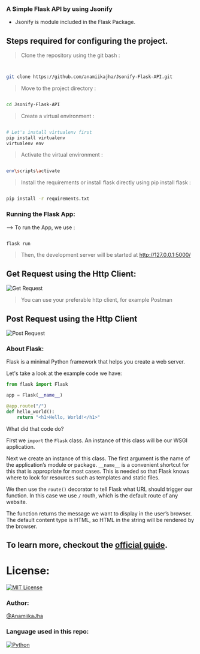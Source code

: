 ### A Simple Flask API by using Jsonify
- Jsonify is module included in the Flask Package.
## Steps required for configuring the project.
> Clone the repository using the git bash :
```bash


git clone https://github.com/anamiikajha/Jsonify-Flask-API.git


```
> Move to the project directory :
```bash

cd Jsonify-Flask-API

```

> Create a virtual environment :
```bash

# Let's install virtualenv first
pip install virtualenv
virtualenv env

```

> Activate the virtual environment :
```bash

env\scripts\activate

```

> Install the requirements or install flask directly using pip install flask :
```bash

pip install -r requirements.txt

```



### Running the Flask App:

--> To run the App, we use :
```bash

flask run

```

> Then, the development server will be started at http://127.0.0.1:5000/
## Get Request using the Http Client:
![Get Request](https://cdn.jsdelivr.net/gh/anamiikajha/Jsonify-Flask-API/img/GetR_ApiClient.jpg)
> You can use your preferable http client, for example Postman
## Post Request using the Http Client
![Post Request](https://cdn.jsdelivr.net/gh/anamiikajha/Simple-Flask-Api/img/PostR_ApiClient.jpg)
### About Flask:
Flask is a minimal Python framework that helps you create a web server. 

Let's take a look at the example code we have:

```python
from flask import Flask

app = Flask(__name__)

@app.route("/")
def hello_world():
    return "<h1>Hello, World!</h1>"
```
	
What did that code do?

First we `import` the `Flask` class. An instance of this class will be our WSGI application.

Next we create an instance of this class. The first argument is the name of the application’s module or package. `__name__` is a convenient shortcut for this that is appropriate for most cases. This is needed so that Flask knows where to look for resources such as templates and static files.

We then use the `route()` decorator to tell Flask what URL should trigger our function. In this case we use `/` routh, which is the default route of any website.

The function returns the message we want to display in the user’s browser. The default content type is HTML, so HTML in the string will be rendered by the browser.

To learn more, checkout the [official guide](https://flask.palletsprojects.com/en/2.0.x/quickstart/).
---
# License:                                                
[![MIT License](https://img.shields.io/badge/license-MIT-blue)](https://github.com/anamiikajha/Json-Flask-API/blob/master/LICENSE)                                                                                                                
### Author:
[@AnamiikaJha](https://github.com/anamiikajha)                                                                      
### Language used in this repo:
[![Python](https://img.shields.io/badge/Python-14354C?style=for-the-badge&logo=python&logoColor=white)](https://python.org)
